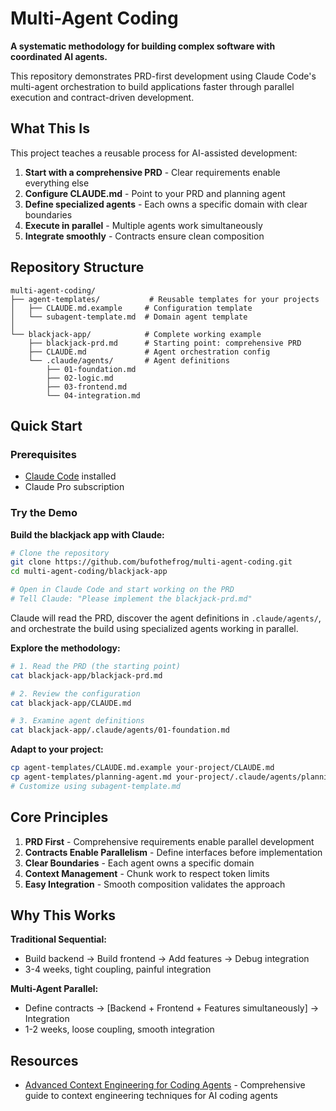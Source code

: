 # Multi-Agent Coding

**A systematic methodology for building complex software with coordinated AI agents.**

This repository demonstrates PRD-first development using Claude Code's multi-agent orchestration to build applications faster through parallel execution and contract-driven development.

## What This Is

This project teaches a reusable process for AI-assisted development:

1. **Start with a comprehensive PRD** - Clear requirements enable everything else
2. **Configure CLAUDE.md** - Point to your PRD and planning agent
3. **Define specialized agents** - Each owns a specific domain with clear boundaries
4. **Execute in parallel** - Multiple agents work simultaneously
5. **Integrate smoothly** - Contracts ensure clean composition

## Repository Structure

```
multi-agent-coding/
├── agent-templates/           # Reusable templates for your projects
│   ├── CLAUDE.md.example     # Configuration template
│   └── subagent-template.md  # Domain agent template
│
└── blackjack-app/            # Complete working example
    ├── blackjack-prd.md      # Starting point: comprehensive PRD
    ├── CLAUDE.md             # Agent orchestration config
    └── .claude/agents/       # Agent definitions
        ├── 01-foundation.md
        ├── 02-logic.md
        ├── 03-frontend.md
        └── 04-integration.md
```

## Quick Start

### Prerequisites

- [Claude Code](https://docs.claude.com/en/docs/claude-code/overview) installed
- Claude Pro subscription

### Try the Demo

**Build the blackjack app with Claude:**

```bash
# Clone the repository
git clone https://github.com/bufothefrog/multi-agent-coding.git
cd multi-agent-coding/blackjack-app

# Open in Claude Code and start working on the PRD
# Tell Claude: "Please implement the blackjack-prd.md"
```

Claude will read the PRD, discover the agent definitions in `.claude/agents/`, and orchestrate the build using specialized agents working in parallel.

**Explore the methodology:**
```bash
# 1. Read the PRD (the starting point)
cat blackjack-app/blackjack-prd.md

# 2. Review the configuration
cat blackjack-app/CLAUDE.md

# 3. Examine agent definitions
cat blackjack-app/.claude/agents/01-foundation.md
```

**Adapt to your project:**
```bash
cp agent-templates/CLAUDE.md.example your-project/CLAUDE.md
cp agent-templates/planning-agent.md your-project/.claude/agents/planning-agent.md
# Customize using subagent-template.md
```

## Core Principles

1. **PRD First** - Comprehensive requirements enable parallel development
2. **Contracts Enable Parallelism** - Define interfaces before implementation
3. **Clear Boundaries** - Each agent owns a specific domain
4. **Context Management** - Chunk work to respect token limits
5. **Easy Integration** - Smooth composition validates the approach

## Why This Works

**Traditional Sequential:**
- Build backend → Build frontend → Add features → Debug integration
- 3-4 weeks, tight coupling, painful integration

**Multi-Agent Parallel:**
- Define contracts → [Backend + Frontend + Features simultaneously] → Integration
- 1-2 weeks, loose coupling, smooth integration

## Resources

- [Advanced Context Engineering for Coding Agents](https://github.com/humanlayer/advanced-context-engineering-for-coding-agents/blob/main/ace-fca.md) - Comprehensive guide to context engineering techniques for AI coding agents